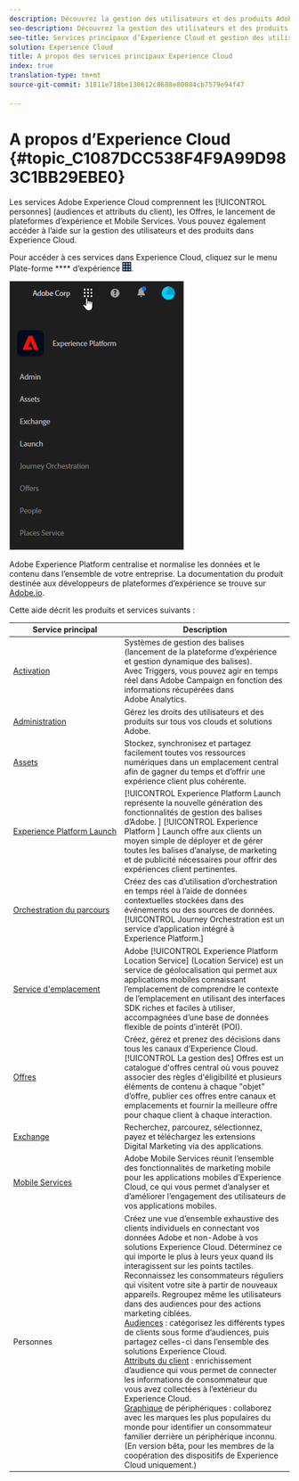 ```yaml
---
description: Découvrez la gestion des utilisateurs et des produits Adobe Experience Cloud, les personnes (audiences et attributs du client), l’orchestration du parcours, les Offres, les emplacements, le lancement de plateformes d’expérience et les services mobiles.
seo-description: Découvrez la gestion des utilisateurs et des produits Adobe Experience Cloud, les personnes (audiences et attributs du client), les Offres, le lancement de plateformes d’expérience et les services mobiles.
seo-title: Services principaux d’Experience Cloud et gestion des utilisateurs
solution: Experience Cloud
title: A propos des services principaux Experience Cloud
index: true
translation-type: tm+mt
source-git-commit: 31811e718be130612c8688e80084cb7579e94f47

---
```



# A propos d’Experience Cloud {#topic_C1087DCC538F4F9A99D983C1BB29EBE0}

Les services Adobe Experience Cloud comprennent les [!UICONTROL personnes] (audiences et attributs du client), les Offres, le lancement de plateformes d’expérience et Mobile Services. Vous pouvez également accéder à l’aide sur la gestion des utilisateurs et des produits dans Experience Cloud.

Pour accéder à ces services dans Experience Cloud, cliquez sur le menu Plate-forme **** d’expérience ![](assets/menu-icon.png).

![](assets/platform-core-services.png)

Adobe Experience Platform centralise et normalise les données et le contenu dans l’ensemble de votre entreprise. La documentation du produit destinée aux développeurs de plateformes  d’expérience se trouve sur [Adobe.io](https://www.adobe.io/apis/experienceplatform/home/services.html).

Cette aide décrit les produits et services suivants :

| Service principal | Description |
|--- |--- |
| [Activation](activation/activation.md) | Systèmes de gestion des balises (lancement de la plateforme d’expérience et gestion dynamique des balises).<br>Avec Triggers, vous pouvez agir en temps réel dans Adobe Campaign en fonction des informations récupérées dans Adobe Analytics. |
| [Administration](admin-getting-started/admin-getting-started.md) | Gérez les droits des utilisateurs et des produits sur tous vos clouds et solutions Adobe. |
| [Assets](experience-cloud-assets/experience-cloud-assets.md) | Stockez, synchronisez et partagez facilement toutes vos ressources numériques dans un emplacement central afin de gagner du temps et d’offrir une expérience client plus cohérente. |
| [Experience Platform Launch](https://docs.adobe.com/content/help/fr-FR/launch/using/overview.html) | [!UICONTROL Experience Platform Launch représente la nouvelle génération des fonctionnalités de gestion des balises d’Adobe. ] [!UICONTROL Experience Platform ] Launch offre aux clients un moyen simple de déployer et de gérer toutes les balises d’analyse, de marketing et de publicité nécessaires pour offrir des expériences client pertinentes. |
| [Orchestration du parcours](https://docs.adobe.com/content/help/fr-FR/journeys/using/journey-orchestration-home.html) | Créez des cas d’utilisation d’orchestration en temps réel à l’aide de données contextuelles stockées dans des événements ou des sources de données. [!UICONTROL Journey Orchestration est un service d’application intégré à Experience Platform.] |
| [Service d&#39;emplacement](https://docs.adobe.com/content/help/fr-FR/places/using/home.html) | Adobe [!UICONTROL Experience Platform Location Service] (Location Service) est un service de géolocalisation qui permet aux applications mobiles connaissant l’emplacement de comprendre le contexte de l’emplacement en utilisant des interfaces SDK riches et faciles à utiliser, accompagnées d’une base de données flexible de points d’intérêt (POI). |
| [Offres](offer-management/getting-started.md) | Créez, gérez et prenez des décisions dans tous les canaux d’Experience Cloud. [!UICONTROL La gestion des] Offres est un catalogue d&#39;offres central où vous pouvez associer des règles d&#39;éligibilité et plusieurs éléments de contenu à chaque &quot;objet&quot; d’offre, publier ces offres entre canaux et emplacements et fournir la meilleure offre pour chaque client à chaque interaction. |
| [Exchange](exchange.md) | Recherchez, parcourez, sélectionnez, payez et téléchargez les extensions Digital Marketing via des applications. |
| [Mobile Services](https://docs.adobe.com/content/help/fr-FR/mobile-services/using/home.html) | Adobe Mobile Services réunit l’ensemble des fonctionnalités de marketing mobile pour les applications mobiles d’Experience Cloud, ce qui vous permet d’analyser et d’améliorer l’engagement des utilisateurs de vos applications mobiles. |
| Personnes | Créez une vue d’ensemble exhaustive des clients individuels en connectant vos données Adobe et non-Adobe à vos solutions Experience Cloud. Déterminez ce qui importe le plus à leurs yeux quand ils interagissent sur les points tactiles. Reconnaissez les consommateurs réguliers qui visitent votre site à partir de nouveaux appareils. Regroupez même les utilisateurs dans des audiences pour des actions marketing ciblées.<br>[Audiences](audience-library/audience-library.md) : catégorisez les différents types de clients sous forme d’audiences, puis partagez celles-ci dans l’ensemble des solutions Experience Cloud.<br>[Attributs du client](attributes/attributes.md) : enrichissement d’audience qui vous permet de connecter les informations de consommateur que vous avez collectées à l’extérieur du Experience Cloud.<br>[Graphique](https://landing.adobe.com/en/na/events/summit/275658-summit-co-op.html) de périphériques : collaborez avec les marques les plus populaires du monde pour identifier un consommateur familier derrière un périphérique inconnu. (En version bêta, pour les membres de la coopération des dispositifs de Experience Cloud uniquement.) |
